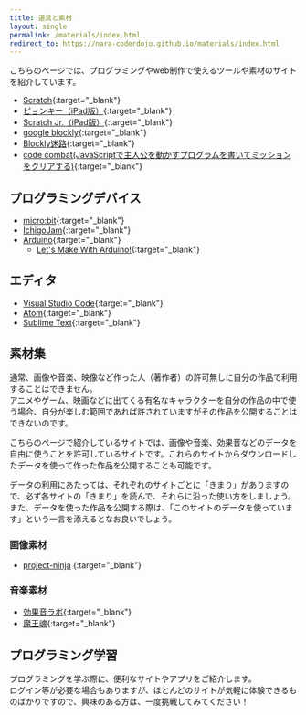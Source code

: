 ```yaml
---
title: 道具と素材
layout: single
permalink: /materials/index.html
redirect_to: https://nara-coderdojo.github.io/materials/index.html
---
```

こちらのページでは、プログラミングやweb制作で使えるツールや素材のサイトを紹介しています。

- [Scratch](http://scratch.mit.edu){:target="_blank"}
- [ピョンキー（iPad版）](https://itunes.apple.com/jp/app/pyonki/id905012686?mt=8){:target="_blank"}
- [Scratch Jr.（iPad版）](https://itunes.apple.com/us/app/scratchjr/id895485086?ls=1&amp;mt=8){:target="_blank"}
- [google blockly](http://code.google.com/p/blockly/){:target="_blank"}
-	[Blockly迷路](https://blockly-games.appspot.com/maze?lang=ja){:target="_blank"}
- [code combat(JavaScriptで主人公を動かすプログラムを書いてミッションをクリアする)](http://codecombat.com){:target="_blank"}

## プログラミングデバイス
- [micro:bit](https://microbit.org){:target="_blank"}
- [IchigoJam](http://ichigojam.net/){:target="_blank"}
- [Arduino](http://www.arduino.cc/){:target="_blank"}
    - [Let's Make With Arduino!](http://lets.makewitharduino.com/){:target="_blank"}

## エディタ
- [Visual Studio Code](https://azure.microsoft.com/ja-jp/products/visual-studio-code/){:target="_blank"}
- [Atom](https://atom.io/){:target="_blank"}
- [Sublime Text](https://www.sublimetext.com/){:target="_blank"}

## 素材集
通常、画像や音楽、映像など作った人（著作者）の許可無しに自分の作品で利用することはできません。  
アニメやゲーム、映画などに出てくる有名なキャラクターを自分の作品の中で使う場合、自分が楽しむ範囲であれば許されていますがその作品を公開することはできないのです。

こちらのページで紹介しているサイトでは、画像や音楽、効果音などのデータを自由に使うことを許可しているサイトです。これらのサイトからダウンロードしたデータを使って作った作品を公開することも可能です。

データの利用にあたっては、それぞれのサイトごとに「きまり」がありますので、必ず各サイトの「きまり」を読んで、それらに沿った使い方をしましょう。また、データを使った作品を公開する際は、「このサイトのデータを使っています」という一言を添えるとなお良いでしょう。

### 画像素材
- [project-ninja](https://github.com/spicagraph/project-ninja) {:target="_blank"}

### 音楽素材
- [効果音ラボ](http://soundeffect-lab.info/){:target="_blank"}
- [魔王魂](http://maoudamashii.jokersounds.com/){:target="_blank"}

## プログラミング学習
プログラミングを学ぶ際に、便利なサイトやアプリをご紹介します。  
ログイン等が必要な場合もありますが、ほとんどのサイトが気軽に体験できるものばかりですので、興味のある方は、一度挑戦してみてください！

